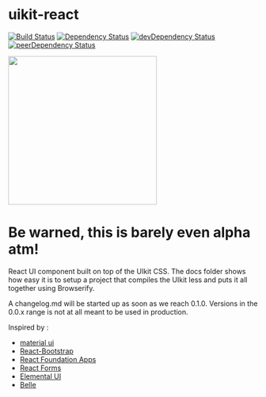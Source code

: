 uikit-react
===========

[![Build Status](https://travis-ci.org/stipsan/uikit-react.svg)](https://travis-ci.org/stipsan/uikit-react)
[![Dependency Status](https://david-dm.org/stipsan/uikit-react.svg)](https://david-dm.org/stipsan/uikit-react)
[![devDependency Status](https://david-dm.org/stipsan/uikit-react/dev-status.svg)](https://david-dm.org/stipsan/uikit-react#info=devDependencies)
[![peerDependency Status](https://david-dm.org/stipsan/uikit-react/peer-status.svg)](https://david-dm.org/stipsan/uikit-react#info=peerDependencies)

<img src="https://uikit-react.firebaseapp.com/images/logo.svg" width="300"/>

# Be warned, this is barely even alpha atm!

React UI component built on top of the UIkit CSS.
The docs folder shows how easy it is to setup a project that compiles the UIkit less and puts it all together using Browserify.

A changelog.md will be started up as soon as we reach 0.1.0. Versions in the 0.0.x range is not at all meant to be used in production.

Inspired by :
* [material ui](http://material-ui.com/)
* [React-Bootstrap](http://react-bootstrap.github.io)
* [React Foundation Apps](https://github.com/akiran/react-foundation-apps)
* [React Forms](http://prometheusresearch.github.io/react-forms/)
* [Elemental UI](http://elemental-ui.com)
* [Belle](https://github.com/nikgraf/belle/)
